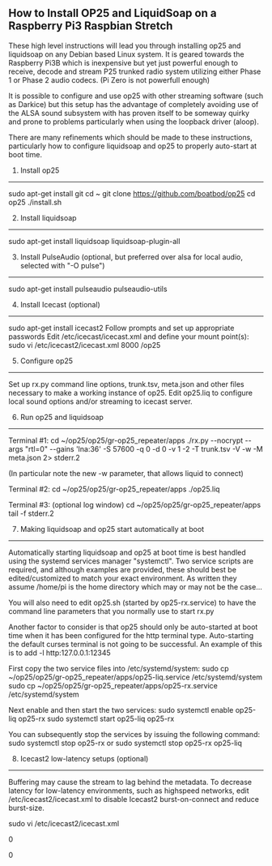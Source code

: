 How to Install OP25 and LiquidSoap on a Raspberry Pi3 Raspbian Stretch
----------------------------------------------------------------------
These high level instructions will lead you through installing op25 and liquidsoap
on any Debian based Linux system.  It is geared towards the Raspberry Pi3B which is
inexpensive but yet just powerful enough to receive, decode and stream P25 trunked
radio system utilizing either Phase 1 or Phase 2 audio codecs. (Pi Zero is not powerfull enough)

It is possible to configure and use op25 with other streaming software (such as Darkice)
but this setup has the advantage of completely avoiding use of the ALSA sound subsystem
with has proven itself to be someway quirky and prone to problems particularly when using
the loopback driver (aloop).

There are many refinements which should be made to these instructions, particularly how
to configure liquidsoap and op25 to properly auto-start at boot time.

  

1. Install op25
---------------
sudo apt-get install git
cd ~
git clone https://github.com/boatbod/op25
cd op25
./install.sh 

2. Install liquidsoap
---------------------
sudo apt-get install liquidsoap liquidsoap-plugin-all

3. Install PulseAudio (optional, but preferred over alsa for local audio, selected with "-O pulse")
---------------------
sudo apt-get install pulseaudio pulseaudio-utils

4. Install Icecast (optional)
-----------------------------
sudo apt-get install icecast2
Follow prompts and set up appropriate passwords
Edit /etc/icecast/icecast.xml and define your mount point(s):
sudo vi /etc/icecast2/icecast.xml
    <!-- You may have multiple <listener> elements -->
    <listen-socket>
        <port>8000</port>
        <shoutcast-mount>/op25</shoutcast-mount>
    </listen-socket>


5. Configure op25
-----------------
Set up rx.py command line options, trunk.tsv, meta.json and other files necessary to
make a working instance of op25. Edit op25.liq to configure local sound options and/or
streaming to icecast server.

6. Run op25 and liquidsoap
--------------------------
Terminal #1:
cd ~/op25/op25/gr-op25_repeater/apps
./rx.py --nocrypt --args "rtl=0" --gains 'lna:36' -S 57600 -q 0 -d 0 -v 1 -2 -T trunk.tsv -V -w -M meta.json 2> stderr.2

(In particular note the new -w parameter, that allows liquid to connect)

Terminal #2:
cd ~/op25/op25/gr-op25_repeater/apps
./op25.liq

Terminal #3: (optional log window)
cd ~/op25/op25/gr-op25_repeater/apps
tail -f stderr.2

7. Making liquidsoap and op25 start automatically at boot
---------------------------------------------------------
Automatically starting liquidsoap and op25 at boot time is best handled using
the systemd services manager "systemctl".  Two service scripts are required, and
although examples are provided, these should best be edited/customized to match
your exact environment.  As written they assume /home/pi is the home directory
which may or may not be the case...

You will also need to edit op25.sh (started by op25-rx.service) to have the command line parameters that you normally use to start rx.py

Another factor to consider is that op25 should only be auto-started at boot
time when it has been configured for the http terminal type.  Auto-starting
the default curses terminal is not going to be successful. An example of this is to add -l http:127.0.0.1:12345

First copy the two service files into /etc/systemd/system:
sudo cp ~/op25/op25/gr-op25_repeater/apps/op25-liq.service /etc/systemd/system
sudo cp ~/op25/op25/gr-op25_repeater/apps/op25-rx.service /etc/systemd/system

Next enable and then start the two services:
sudo systemctl enable op25-liq op25-rx
sudo systemctl start op25-liq op25-rx

You can subsequently stop the services by issuing the following command:
sudo systemctl stop op25-rx
or
sudo systemctl stop op25-rx op25-liq

8. Icecast2 low-latency setups (optional)
---------------------------------------
Buffering may cause the stream to lag behind the metadata.
To decrease latency for low-latency environments, such as 
highspeed networks, edit /etc/icecast2/icecast.xml to 
disable Icecast2 burst-on-connect and reduce burst-size.

sudo vi /etc/icecast2/icecast.xml

<!-- If enabled, this will provide a burst of data when a client
	 first connects, thereby significantly reducing the startup
	 time for listeners that do substantial buffering. However,
	 it also significantly increases latency between the source
	 client and listening client.  For low-latency setups, you
	 might want to disable this. -->
<burst-on-connect>0</burst-on-connect>
<!-- same as burst-on-connect, but this allows for being more
	 specific on how much to burst. Most people won't need to
	 change from the default 64k. Applies to all mountpoints  -->
<burst-size>0</burst-size>
